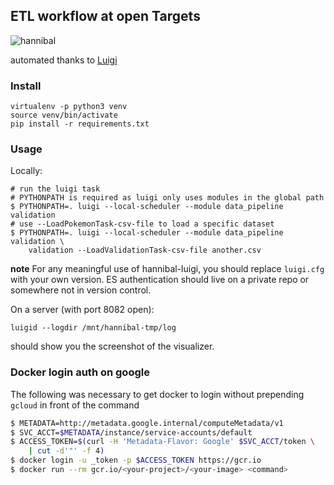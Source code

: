## ETL workflow at open Targets

![hannibal](http://s2.quickmeme.com/img/a9/a9ed842f739e930dc8e9340bafbbaeaf77994c50c74fc6a86b046b54cb9b2c59.jpg)



automated thanks to [Luigi](https://github.com/spotify/luigi)



### Install
```shell
virtualenv -p python3 venv
source venv/bin/activate
pip install -r requirements.txt
```

### Usage
Locally:
```shell
# run the luigi task
# PYTHONPATH is required as luigi only uses modules in the global path
$ PYTHONPATH=. luigi --local-scheduler --module data_pipeline validation
# use --LoadPokemonTask-csv-file to load a specific dataset
$ PYTHONPATH=. luigi --local-scheduler --module data_pipeline validation \
    validation --LoadValidationTask-csv-file another.csv
```

**note**
For any meaningful use of hannibal-luigi, you should replace `luigi.cfg` with your own version. 
ES authentication should live on a private repo or somewhere not in version control.

On a server (with port 8082 open):
```
luigid --logdir /mnt/hannibal-tmp/log
```
should show you the screenshot of the visualizer.

### Docker login auth on google
The following was necessary to get docker to login without prepending `gcloud`
in front of the command
```sh
$ METADATA=http://metadata.google.internal/computeMetadata/v1
$ SVC_ACCT=$METADATA/instance/service-accounts/default
$ ACCESS_TOKEN=$(curl -H 'Metadata-Flavor: Google' $SVC_ACCT/token \
    | cut -d'"' -f 4)
$ docker login -u _token -p $ACCESS_TOKEN https://gcr.io
$ docker run --rm gcr.io/<your-project>/<your-image> <command>
```
